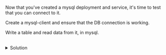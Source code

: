 Now that you've created a mysql deployment and service, it's time to test that you can connect to it.

Create a mysql-client and ensure that the DB connection is working.

Write a table and read data from it, in mysql.

<br>
<details>
<summary>Solution</summary>
Deploy a pod to use to connect to the mysql database

```plain
kubectl run mysql-client --image=mysql:5.7 -it --rm --restart=Never -- /bin/bash
```{{exec}}

You will see that you have dropped into a pod bash shell.

Run a connection test and see if you get data back.

```plain
mysql -h mysql-service -uroot -p'Very$ecure1#' -e 'SHOW databases;'
```{{exec}}

Did this show anything, why or why not?

Let's put information into the database

```plain
use mysql;
CREATE TABLE persons (personID int, LastName varchar(255), FirstName varchar(255));
```

What information did we see back? Why is it relevant.

Test the read of the table you created.

```plain
mysql -h mysql-service -uroot -p'Very$ecure1#' -e 'use mysql; show tables; select * from persons'
```{{exec}}

</details>